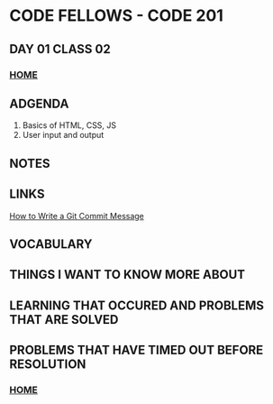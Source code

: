 # CODE FELLOWS - CODE 201

## DAY 01 CLASS 02


### [HOME](README.md)

## ADGENDA
1.  Basics of HTML, CSS, JS
1.  User input and output

## NOTES

## LINKS
[How to Write a Git Commit Message](https://cbea.ms/git-commit/)

## VOCABULARY

## THINGS I WANT TO KNOW MORE ABOUT

## LEARNING THAT OCCURED AND PROBLEMS THAT ARE SOLVED

## PROBLEMS THAT HAVE TIMED OUT BEFORE RESOLUTION

### [HOME](README.md)